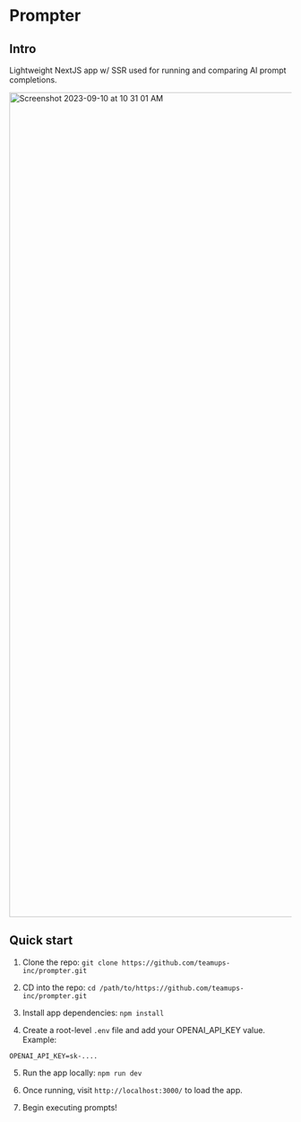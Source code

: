 # Prompter
## Intro
Lightweight NextJS app w/ SSR used for running and comparing AI prompt completions.

<img width="1470" alt="Screenshot 2023-09-10 at 10 31 01 AM" src="https://github.com/teamups-inc/prompter/assets/24460948/635f4513-45b1-40ce-9ed8-f7ce4998884e">

## Quick start
1. Clone the repo: `git clone https://github.com/teamups-inc/prompter.git`

2. CD into the repo: `cd /path/to/https://github.com/teamups-inc/prompter.git`

3. Install app dependencies: `npm install`

4. Create a root-level `.env` file and add your OPENAI_API_KEY value. Example:

```
OPENAI_API_KEY=sk-....
```
5. Run the app locally: `npm run dev`

6. Once running, visit `http://localhost:3000/` to load the app.

7. Begin executing prompts!
